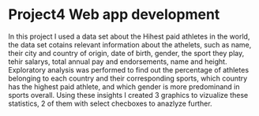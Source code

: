 # Project4 Web app development
In this project I used a data set about the Hihest paid athletes in the world, the data set cotains relevant information about the athelets, such as name, their city and country of origin, date of birth, gender, the sport they play, tehir salarys, total annual pay and endorsements, name and height. 
Exploratory analysis was performed to find out the percentage of athletes belonging to each country and their corresponding sports, which country has the highest paid athlete, and which gender is more predominand in sports overall. Using these insights I created 3 graphics to vizualize these statistics, 2 of them with select checboxes to anazlyze further. 